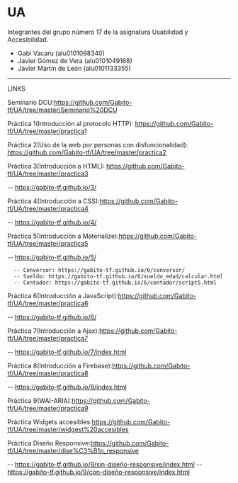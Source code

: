 # UA
Integrantes del grupo número 17 de la asignatura Usabilidad y Accesibilidad.

  - Gabi Vacaru (alu0101098340)
  - Javier Gómez de Vera (alu0101049168)
  - Javier Martín de León (alu0101133355)
-----------------------------------------------------------------------------------------------------------------------------------

LINKS

  Seminario DCU:https://github.com/Gabito-tf/UA/tree/master/Seminario%20DCU
  
  Práctica 1(Introducción al protocolo HTTP): https://github.com/Gabito-tf/UA/tree/master/practica1
  
  Práctica 2(Uso de la web por personas con disfuncionalidad): https://github.com/Gabito-tf/UA/tree/master/practica2
  
  Práctica 3(Introducción a HTML): https://github.com/Gabito-tf/UA/tree/master/practica3
  
  -- https://gabito-tf.github.io/3/
  
  Práctica 4(Introducción a CSS):https://github.com/Gabito-tf/UA/tree/master/practica4
  
  -- https://gabito-tf.github.io/4/
 
  Práctica 5(Introducción a Materialize):https://github.com/Gabito-tf/UA/tree/master/practica5
  
  -- https://gabito-tf.github.io/5/
      
      -- Conversor: https://gabito-tf.github.io/6/conversor/
      -- Sueldo: https://gabito-tf.github.io/6/sueldo_edad/calcular.html
      -- Contador: https://gabito-tf.github.io/6/contador/script5.html
  
  Práctica 6(Introducción a JavaScript):https://github.com/Gabito-tf/UA/tree/master/practica6
  
  -- https://gabito-tf.github.io/6/
  
  Práctica 7(Introducción a Ajax):https://github.com/Gabito-tf/UA/tree/master/practica7
  
  -- https://gabito-tf.github.io/7/index.html

Práctica 8(Introducción a Firebase):https://github.com/Gabito-tf/UA/tree/master/practica8
  
  -- https://gabito-tf.github.io/8/index.html
  
  Práctica 9(WAI-ARIA):https://github.com/Gabito-tf/UA/tree/master/practica9

Práctica Widgets accesibles:https://github.com/Gabito-tf/UA/tree/master/widgest%20accesibles

Práctica Diseño Responsive:https://github.com/Gabito-tf/UA/tree/master/dise%C3%B1o_responsive

  -- https://gabito-tf.github.io/9/sin-diseño-responsive/index.html 
  -- https://gabito-tf.github.io/9/con-diseño-responsive/index.html
